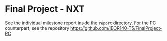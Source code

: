 Final Project - NXT
===================

See the individual milestone report inside the `report` directory. For 
the PC counterpart, see the repository https://github.com/IEOR140-T5/FinalProject-PC